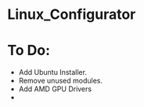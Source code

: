 # Linux_Configurator

# To Do:
  * Add Ubuntu Installer.
  * Remove unused modules.
  * Add AMD GPU Drivers
  * 

